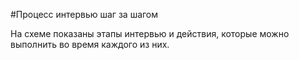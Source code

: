 
#Процесс интервью шаг за шагом

На схеме показаны этапы интервью и действия, которые можно выполнить во время каждого из них.
